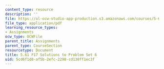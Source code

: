 ```yaml
---
content_type: resource
description: ''
file: https://ol-ocw-studio-app-production.s3.amazonaws.com/courses/5-61-physical-chemistry-fall-2017/5cd6f1d8af5b2efc2298cd130ff1ec3f_MIT5_61F17_pset6_soln.pdf
file_type: application/pdf
learning_resource_types:
- Assignments
ocw_type: OCWFile
parent_title: Assignments
parent_type: CourseSection
resourcetype: Document
title: 5.61 F17 Solutions to Problem Set 6
uid: 5cd6f1d8-af5b-2efc-2298-cd130ff1ec3f
---
```

